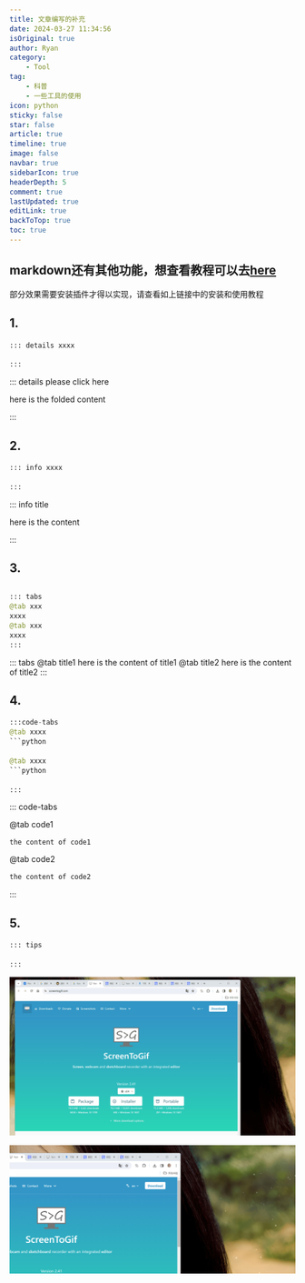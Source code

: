 ```yaml
---
title: 文章编写的补充
date: 2024-03-27 11:34:56
isOriginal: true
author: Ryan
category:
    - Tool
tag:
    - 科普
    - 一些工具的使用
icon: python
sticky: false
star: false
article: true
timeline: true
image: false
navbar: true
sidebarIcon: true
headerDepth: 5
comment: true
lastUpdated: true
editLink: true
backToTop: true
toc: true
---
```


## markdown还有其他功能，想查看教程可以去[here](https://theme-hope.vuejs.press/zh/guide/markdown/)

部分效果需要安装插件才得以实现，请查看如上链接中的安装和使用教程

## 1.

```python
::: details xxxx

:::
```

::: details please click here

here is the folded content

:::

## 2.

```python
::: info xxxx

:::
```

::: info title

here is the content

:::

## 3.

##  

```python
::: tabs
@tab xxx 
xxxx
@tab xxx
xxxx
:::
```

::: tabs
@tab title1 
here is the content of title1
@tab title2 
here is the content of title2 
:::

##  4.

```python
:::code-tabs
@tab xxxx
```python

@tab xxxx
```python

:::
```

::: code-tabs

@tab code1

```python1
the content of code1
```

@tab code2

```python
the content of code2
```

:::

## 5. 

```python
::: tips

:::
```

![动画](./markdown-grammar-extension.assets/%E5%8A%A8%E7%94%BB.gif)

![图像-8](./markdown-grammar-extension.assets/%E5%9B%BE%E5%83%8F-8.png)
